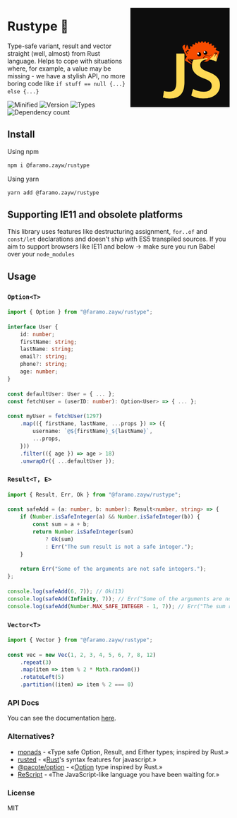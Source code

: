 <p align="center">
  <img src="./icon.svg" align="right" width="225px" height="225px" />
</p>

# Rustype 🦀

Type-safe variant, result and vector straight (well, almost) from Rust language.  Helps to cope with situations where, for example, a value may be missing - we have a stylish API, no more boring code like `if stuff == null {...} else {...}` 

![Minified](https://badgen.net/bundlephobia/min/@faramo.zayw/rustype)
![Version](https://badgen.net/npm/v/@faramo.zayw/rustype)
![Types](https://badgen.net/npm/types/@faramo.zayw/rustype)
![Dependency count](https://badgen.net/bundlephobia/dependency-count/@faramo.zayw/rustype)

## Install

Using npm

```sh
npm i @faramo.zayw/rustype
```

Using yarn

```sh
yarn add @faramo.zayw/rustype
```

## Supporting IE11 and obsolete platforms

This library uses features like destructuring assignment, `for..of` and `const/let` declarations and doesn't ship with ES5 transpiled sources. If you aim to support browsers like IE11 and below → make sure you run Babel over your `node_modules`

## Usage

### `Option<T>`

```ts
import { Option } from "@faramo.zayw/rustype";

interface User {
	id: number;
	firstName: string;
	lastName: string;
	email?: string;
	phone?: string;
	age: number;
}

const defaultUser: User = { ... };
const fetchUser = (userID: number): Option<User> => { ... };

const myUser = fetchUser(1297)
	.map(({ firstName, lastName, ...props }) => ({
		username: `@${firstName}_${lastName}`,
		...props,
	}))
	.filter(({ age }) => age > 18)
	.unwrapOr({ ...defaultUser });
```

### `Result<T, E>`

```ts
import { Result, Err, Ok } from "@faramo.zayw/rustype";

const safeAdd = (a: number, b: number): Result<number, string> => {
	if (Number.isSafeInteger(a) && Number.isSafeInteger(b)) {
		const sum = a + b;
		return Number.isSafeInteger(sum)
			? Ok(sum)
			: Err("The sum result is not a safe integer.");
	}

	return Err("Some of the arguments are not safe integers.");
};

console.log(safeAdd(6, 7)); // Ok(13)
console.log(safeAdd(Infinity, 7)); // Err("Some of the arguments are not safe integers.")
console.log(safeAdd(Number.MAX_SAFE_INTEGER - 1, 7)); // Err("The sum result is not a safe integer.");
```

### `Vector<T>`

```ts
import { Vector } from "@faramo.zayw/rustype";

const vec = new Vec(1, 2, 3, 4, 5, 6, 7, 8, 12)
	.repeat(3)
	.map(item => item % 2 * Math.random())
	.rotateLeft(5)
	.partition((item) => item % 2 === 0)
```

### API Docs

You can see the documentation [here](https://rustype.vercel.app/).

### Alternatives?

- [monads](https://github.com/hqoss/monads) - «Type safe Option, Result, and Either types; inspired by Rust.»
- [rusted](https://github.com/pocka/rusted) - «[Rust](https://github.com/rust-lang/rust)'s syntax features for javascript.»
- [@pacote/option](https://www.npmjs.com/package/@pacote/option) - «[Option](https://doc.rust-lang.org/std/option/enum.Option.html) type inspired by Rust.»
- [ReScript](https://rescript-lang.org/) - «The JavaScript-like language you have been waiting for.»

### License

MIT
